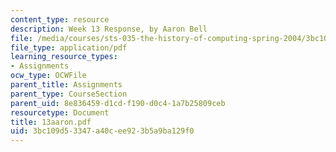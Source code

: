 ```yaml
---
content_type: resource
description: Week 13 Response, by Aaron Bell
file: /media/courses/sts-035-the-history-of-computing-spring-2004/3bc109d53347a40cee923b5a9ba129f0_13aaron.pdf
file_type: application/pdf
learning_resource_types:
- Assignments
ocw_type: OCWFile
parent_title: Assignments
parent_type: CourseSection
parent_uid: 8e836459-d1cd-f190-d0c4-1a7b25809ceb
resourcetype: Document
title: 13aaron.pdf
uid: 3bc109d5-3347-a40c-ee92-3b5a9ba129f0
---
```

